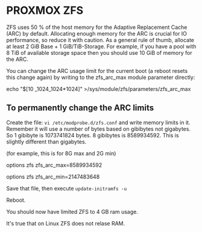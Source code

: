 # PROXMOX ZFS

ZFS uses 50 % of the host memory for the Adaptive Replacement Cache (ARC) by default. Allocating enough memory for the ARC is crucial for IO performance, so reduce it with caution. As a general rule of thumb, allocate at least 2 GiB Base + 1 GiB/TiB-Storage. For example, if you have a pool with 8 TiB of available storage space then you should use 10 GiB of memory for the ARC.

You can change the ARC usage limit for the current boot (a reboot resets this change again) by writing to the zfs_arc_max module parameter directly:

echo "$[10  _1024_1024*1024]" >/sys/module/zfs/parameters/zfs_arc_max

## To permanently change the ARC limits

Create the file: `vi /etc/modprobe.d/zfs.conf` and write memory limits in it. 
Remember it will use a number of bytes based on gibibytes not gigabytes. So 1 gibibyte is 1073741824 bytes. 8 gibibytes is 8589934592. This is slightly different than gigabytes.

(for example, this is for 8G max and 2G min)

options zfs zfs_arc_max=8589934592

options zfs zfs_arc_min=2147483648

Save that file, then execute `update-initramfs -u`

Reboot.

You should now have limited ZFS to 4 GB ram usage.

It's true that on Linux ZFS does not relase RAM.
